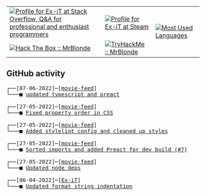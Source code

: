 <table>
    <tr>
        <td>
            <a href="https://stackoverflow.com/users/3351720/ex-it">
                <img alt="Profile for Ex-iT at Stack Overflow, Q&amp;A for professional and enthusiast programmers" src="https://stackoverflow.com/users/flair/3351720.png?theme=dark" />
            </a>
        </td>
        <td>
            <a href="https://steamcommunity.com/id/Ex-iT">
                <img alt="Profile for Ex-iT at Steam" src="https://steamcommunity-a.akamaihd.net/public/shared/images/header/globalheader_logo.png" />
            </a>
        </td>
        <td rowspan="2">
            <a href="https://github.com/Ex-iT/">
                <img alt="Most Used Languages" src="https://github-readme-stats.vercel.app/api/top-langs/?username=ex-it&layout=compact&theme=algolia" />
            </a>
        </td>
    </tr>
    <tr>
        <td>
            <a href="https://app.hackthebox.eu/profile/169430">
                <img alt="Hack The Box :: MrBlonde" src="https://www.hackthebox.eu/badge/image/169430" />
            </a>
        </td>
        <td>
            <a href="https://tryhackme.com/p/MrBlonde/">
                <img alt="TryHackMe :: MrBlonde" src="https://tryhackme-badges.s3.amazonaws.com/MrBlonde.png" />
            </a>
        </td>
    </tr>
</table>

<h2>GitHub activity</h2>

<pre>
┌──[07-06-2022]─[<a href="https://github.com/Ex-iT/movie-feed">movie-feed</a>]
└───■ <a href="https://github.com/Ex-iT/movie-feed/commit/eefa5a163c234a4394b26259c26b6185e95356ed">updated typescript and preact</a><br />
┌──[27-05-2022]─[<a href="https://github.com/Ex-iT/movie-feed">movie-feed</a>]
└───■ <a href="https://github.com/Ex-iT/movie-feed/commit/acc9f5d967bc7e1e759fec6f5712a7484f6ac7ca">Fixed property order in CSS</a><br />
┌──[27-05-2022]─[<a href="https://github.com/Ex-iT/movie-feed">movie-feed</a>]
└───■ <a href="https://github.com/Ex-iT/movie-feed/commit/457cb609264e9542433bba50c7a25490d22689dd">Added stylelint config and cleaned up styles</a><br />
┌──[27-05-2022]─[<a href="https://github.com/Ex-iT/movie-feed">movie-feed</a>]
└───■ <a href="https://github.com/Ex-iT/movie-feed/commit/ad0f44e48c34f472ce18d92ffe1e93bfab260518">Sorted imports and added Preact for dev build (#7)</a><br />
┌──[27-05-2022]─[<a href="https://github.com/Ex-iT/movie-feed">movie-feed</a>]
└───■ <a href="https://github.com/Ex-iT/movie-feed/commit/aa828419d04af1420e410a0e1e389d107943fff5">Updated node deps</a><br />
┌──[06-04-2022]─[<a href="https://github.com/Ex-iT/Ex-iT">Ex-iT</a>]
└───■ <a href="https://github.com/Ex-iT/Ex-iT/commit/492fb9b8efb0e99d6d121131e3f6b956c0cfa98f">Updated format string indentation</a><br />
</pre>